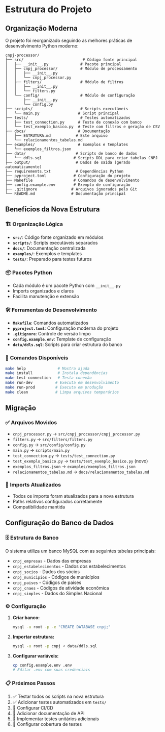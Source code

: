 # Estrutura do Projeto

## Organização Moderna

O projeto foi reorganizado seguindo as melhores práticas de desenvolvimento Python moderno:

```
cnpj-processor/
├── src/                          # Código fonte principal
│   ├── __init__.py              # Pacote principal
│   ├── cnpj_processor/          # Módulo de processamento
│   │   ├── __init__.py
│   │   └── cnpj_processor.py
│   ├── filters/                 # Módulo de filtros
│   │   ├── __init__.py
│   │   └── filters.py
│   └── config/                  # Módulo de configuração
│       ├── __init__.py
│       └── config.py
├── scripts/                     # Scripts executáveis
│   └── main.py                 # Script principal
├── tests/                       # Testes automatizados
│   ├── test_connection.py      # Teste de conexão com banco
│   └── test_exemplo_basico.py  # Teste com filtros e geração de CSV
├── docs/                       # Documentação
│   ├── ESTRUTURA.md           # Este arquivo
│   └── relacionamentos_tabelas.md
├── examples/                   # Exemplos e templates
│   └── exemplos_filtros.json
├── data/                      # Scripts de banco de dados
│   └── ddls.sql              # Scripts DDL para criar tabelas CNPJ
├── output/                    # Dados de saída (gerado automaticamente)
├── requirements.txt           # Dependências Python
├── pyproject.toml            # Configuração do projeto
├── Makefile                  # Comandos de desenvolvimento
├── config.example.env        # Exemplo de configuração
├── .gitignore               # Arquivos ignorados pelo Git
└── README.md                # Documentação principal
```

## Benefícios da Nova Estrutura

### 🏗️ **Organização Lógica**
- **`src/`**: Código fonte organizado em módulos
- **`scripts/`**: Scripts executáveis separados
- **`docs/`**: Documentação centralizada
- **`examples/`**: Exemplos e templates
- **`tests/`**: Preparado para testes futuros

### 📦 **Pacotes Python**
- Cada módulo é um pacote Python com `__init__.py`
- Imports organizados e claros
- Facilita manutenção e extensão

### 🛠️ **Ferramentas de Desenvolvimento**
- **`Makefile`**: Comandos automatizados
- **`pyproject.toml`**: Configuração moderna do projeto
- **`.gitignore`**: Controle de versão limpo
- **`config.example.env`**: Template de configuração
- **`data/ddls.sql`**: Scripts para criar estrutura do banco

### 🚀 **Comandos Disponíveis**
```bash
make help              # Mostra ajuda
make install           # Instala dependências
make test-connection   # Testa conexão
make run-dev          # Executa em desenvolvimento
make run-prod         # Executa em produção
make clean            # Limpa arquivos temporários
```

## Migração

### ✅ **Arquivos Movidos**
- `cnpj_processor.py` → `src/cnpj_processor/cnpj_processor.py`
- `filters.py` → `src/filters/filters.py`
- `config.py` → `src/config/config.py`
- `main.py` → `scripts/main.py`
- `test_connection.py` → `tests/test_connection.py`
- `test_exemplo_basico.py` → `tests/test_exemplo_basico.py` (novo)
- `exemplos_filtros.json` → `examples/exemplos_filtros.json`
- `relacionamentos_tabelas.md` → `docs/relacionamentos_tabelas.md`

### 🔧 **Imports Atualizados**
- Todos os imports foram atualizados para a nova estrutura
- Paths relativos configurados corretamente
- Compatibilidade mantida

## Configuração do Banco de Dados

### 🗄️ **Estrutura do Banco**
O sistema utiliza um banco MySQL com as seguintes tabelas principais:
- `cnpj_empresas` - Dados das empresas
- `cnpj_estabelecimentos` - Dados dos estabelecimentos
- `cnpj_socios` - Dados dos sócios
- `cnpj_municipios` - Códigos de municípios
- `cnpj_paises` - Códigos de países
- `cnpj_cnaes` - Códigos de atividade econômica
- `cnpj_simples` - Dados do Simples Nacional

### ⚙️ **Configuração**
1. **Criar banco:**
   ```bash
   mysql -u root -p -e "CREATE DATABASE cnpj;"
   ```

2. **Importar estrutura:**
   ```bash
   mysql -u root -p cnpj < data/ddls.sql
   ```

3. **Configurar variáveis:**
   ```bash
   cp config.example.env .env
   # Editar .env com suas credenciais
   ```

### 📋 **Próximos Passos**
1. ✅ Testar todos os scripts na nova estrutura
2. ✅ Adicionar testes automatizados em `tests/`
3. 🔄 Configurar CI/CD
4. 🔄 Adicionar documentação de API
5. 🔄 Implementar testes unitários adicionais
6. 🔄 Configurar cobertura de testes
